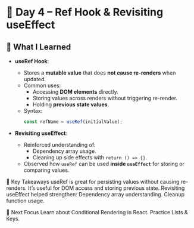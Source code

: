 # 📅 Day 4 – Ref Hook & Revisiting useEffect

## 📘 What I Learned

- **useRef Hook**:
  - Stores a **mutable value** that does **not cause re-renders** when updated.
  - Common uses:
    - Accessing **DOM elements** directly.
    - Storing values across renders without triggering re-render.
    - Holding **previous state values**.
  - Syntax:
    ```jsx
    const refName = useRef(initialValue);
    ```

- **Revisiting useEffect**:
  - Reinforced understanding of:
    - Dependency array usage.
    - Cleaning up side effects with `return () => {}`.
  - Observed how `useRef` can be used **inside `useEffect`** for storing or comparing values.


🧠 Key Takeaways
useRef is great for persisting values without causing re-renders.
It’s useful for DOM access and storing previous state.
Revisiting useEffect helped strengthen:
Dependency array understanding.
Cleanup function usage.

🔁 Next Focus
Learn about Conditional Rendering in React.
Practice Lists & Keys.
